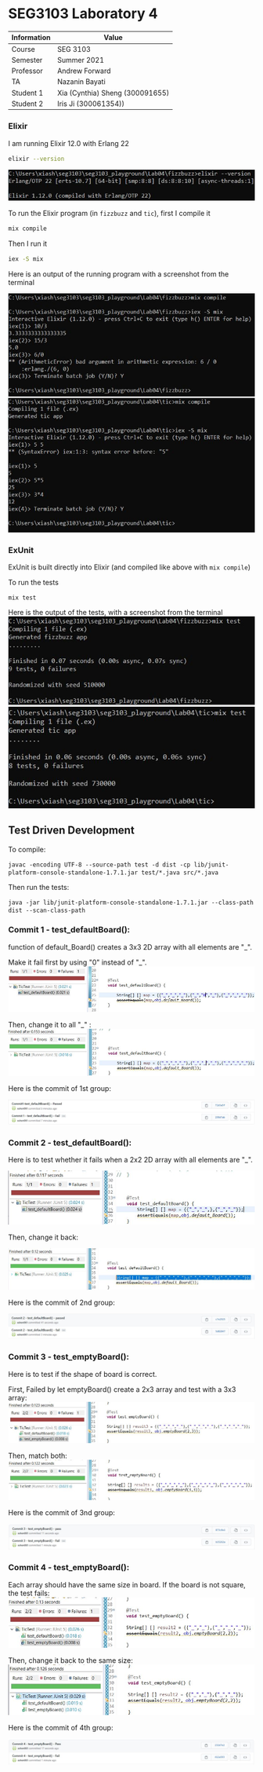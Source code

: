 # SEG3103 Laboratory 4

| Information | Value |
| --- | --- |
| Course | SEG 3103 |
| Semester | Summer 2021 |
| Professor | Andrew Forward |
| TA | Nazanin Bayati |
| Student 1 | Xia (Cynthia) Sheng (300091655) |
| Student 2 | Iris Ji (300061354)) |


### Elixir

I am running Elixir 12.0 with Erlang 22

```bash
elixir --version
```
![version](assets/elixir-version.JPG)

To run the Elixir program (in `fizzbuzz` and `tic`), first I compile it

```bash
mix compile
```

Then I run it

```bash
iex -S mix
```

Here is an output of the running program with a screenshot from the terminal

![compile](assets/elixir-fb.JPG)
![compile](assets/elixir-tic.JPG)

### ExUnit

ExUnit is built directly into Elixir (and compiled like above with `mix compile`)

To run the tests

```
mix test
```

Here is the output of the tests, with a screenshot from the terminal
![test](assets/elixir-fbtest.JPG)
![test](assets/elixir-tictest.JPG)


## Test Driven Development

To compile:

    javac -encoding UTF-8 --source-path test -d dist -cp lib/junit-platform-console-standalone-1.7.1.jar test/*.java src/*.java

Then run the tests:

```
java -jar lib/junit-platform-console-standalone-1.7.1.jar --class-path dist --scan-class-path
```


### Commit 1 - test_defaultBoard():

function of default_Board() creates a 3x3 2D array with all elements are "_".

Make it fail first by using "0" instead of "_".
![TDD](assets/fail1.JPG)

Then, change it to all "_" :
![TDD](assets/pass1.JPG)

Here is the commit of 1st group:

![image](assets/group1.JPG)


### Commit 2 - test_defaultBoard():

Here is to test whether it fails when a 2x2 2D array with all elements are "_".

![TDD](assets/fail2.JPG)

Then, change it back:

![TDD](assets/pass2.JPG)

Here is the commit of 2nd group:

![image](assets/group2.JPG)

### Commit 3 - test_emptyBoard():

Here is to test if the shape of board is correct. 

First, Failed by let emptyBoard() create a 2x3 array and test with a 3x3 array:
![TDD](assets/fail3.JPG)

Then, match both:
![TDD](assets/pass3.JPG)

Here is the commit of 3nd group:

![image](assets/group3.JPG)

### Commit 4 - test_emptyBoard():

Each array should have the same size in board. If the board is not square, the test fails:
![TDD](assets/fail4.JPG)

Then, change it back to the same size:
![TDD](assets/pass4.JPG)

Here is the commit of 4th group:

![image](assets/group4.JPG)


